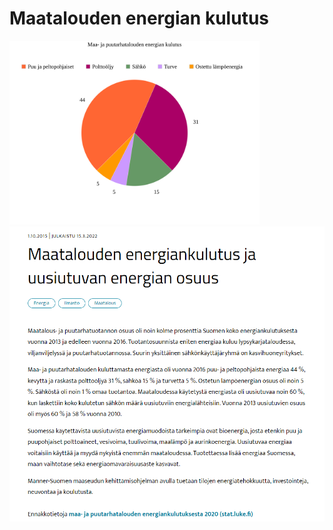 # Maatalouden energian kulutus

<img src="https://github.com/EternalAzure/Keskusteluilta/blob/main/Huoltovarmuus/kuvat/Energian%20kulutus%20kaavio.svg" width="400"/>

<img src="https://github.com/EternalAzure/Keskusteluilta/blob/main/Huoltovarmuus/kuvat/Maatalouden%20energian%20kulutus.PNG" width="800"/>